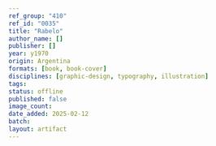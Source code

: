 ```yaml
---
ref_group: "410"
ref_id: "0035"
title: "Rabelo"
author_name: []
publisher: []
year: y1970
origin: Argentina
formats: [book, book-cover]
disciplines: [graphic-design, typography, illustration]
tags:
status: offline
published: false
image_count:
date_added: 2025-02-12
batch:
layout: artifact
---
```

